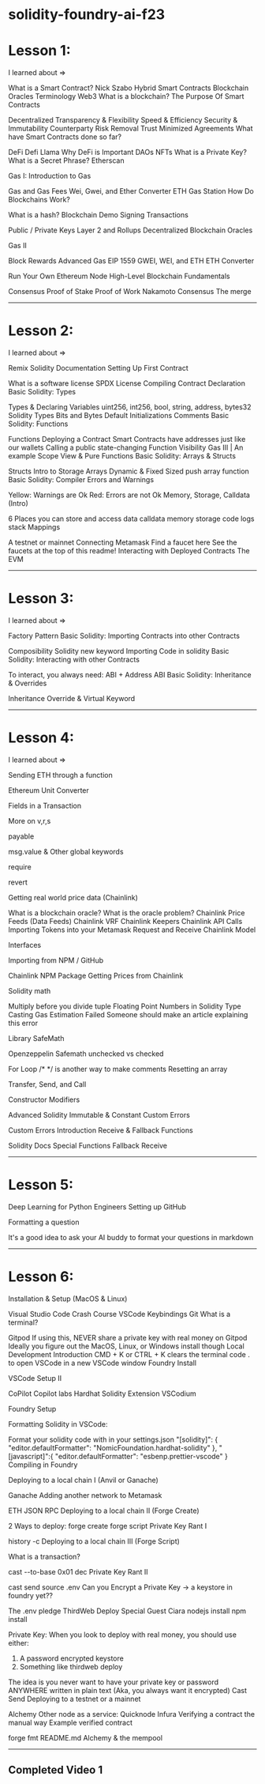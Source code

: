 # solidity-foundry-ai-f23

# Lesson 1:

I learned about => 

What is a Smart Contract?
Nick Szabo
Hybrid Smart Contracts
Blockchain Oracles
Terminology
Web3
What is a blockchain?
The Purpose Of Smart Contracts

Decentralized
Transparency & Flexibility
Speed & Efficiency
Security & Immutability
Counterparty Risk Removal
Trust Minimized Agreements
What have Smart Contracts done so far?

DeFi
Defi Llama
Why DeFi is Important
DAOs
NFTs
What is a Private Key?
What is a Secret Phrase?
Etherscan

Gas I: Introduction to Gas

Gas and Gas Fees
Wei, Gwei, and Ether Converter
ETH Gas Station
How Do Blockchains Work?

What is a hash?
Blockchain Demo
Signing Transactions

Public / Private Keys
Layer 2 and Rollups
Decentralized Blockchain Oracles

Gas II

Block Rewards
Advanced Gas
EIP 1559
GWEI, WEI, and ETH
ETH Converter

Run Your Own Ethereum Node
High-Level Blockchain Fundamentals

Consensus
Proof of Stake
Proof of Work
Nakamoto Consensus
The merge

------------------------------------------------------------------------------------------------------

# Lesson 2:

I learned about => 

Remix
Solidity Documentation
Setting Up First Contract

What is a software license
SPDX License
Compiling
Contract Declaration
Basic Solidity: Types

Types & Declaring Variables
uint256, int256, bool, string, address, bytes32
Solidity Types
Bits and Bytes
Default Initializations
Comments
Basic Solidity: Functions

Functions
Deploying a Contract
Smart Contracts have addresses just like our wallets
Calling a public state-changing Function
Visibility
Gas III | An example
Scope
View & Pure Functions
Basic Solidity: Arrays & Structs

Structs
Intro to Storage
Arrays
Dynamic & Fixed Sized
push array function
Basic Solidity: Compiler Errors and Warnings

Yellow: Warnings are Ok
Red: Errors are not Ok
Memory, Storage, Calldata (Intro)

6 Places you can store and access data
calldata
memory
storage
code
logs
stack
Mappings

A testnet or mainnet
Connecting Metamask
Find a faucet here
See the faucets at the top of this readme!
Interacting with Deployed Contracts
The EVM

---------------------------------------------------------------------------------------------------------------------

# Lesson 3:

I learned about => 

Factory Pattern
Basic Solidity: Importing Contracts into other Contracts

Composibility
Solidity new keyword
Importing Code in solidity
Basic Solidity: Interacting with other Contracts

To interact, you always need: ABI + Address
ABI
Basic Solidity: Inheritance & Overrides

Inheritance
Override & Virtual Keyword

----------------------------------------------------------------------------------------------------------------------

# Lesson 4:

I learned about => 

Sending ETH through a function

Ethereum Unit Converter

Fields in a Transaction

More on v,r,s

payable

msg.value & Other global keywords

require

revert


Getting real world price data (Chainlink)

What is a blockchain oracle?
What is the oracle problem?
Chainlink Price Feeds (Data Feeds)
Chainlink VRF
Chainlink Keepers
Chainlink API Calls
Importing Tokens into your Metamask
Request and Receive Chainlink Model

Interfaces

Importing from NPM / GitHub

Chainlink NPM Package
Getting Prices from Chainlink

Solidity math

Multiply before you divide
tuple
Floating Point Numbers in Solidity
Type Casting
Gas Estimation Failed
Someone should make an article explaining this error

Library
SafeMath

Openzeppelin Safemath
unchecked vs checked

For Loop
/* */ is another way to make comments
Resetting an array

Transfer, Send, and Call

Constructor
Modifiers

Advanced Solidity
Immutable & Constant
Custom Errors

Custom Errors Introduction
Receive & Fallback Functions

Solidity Docs Special Functions
Fallback
Receive

----------------------------------------------------------------------------------------------------------------------


# Lesson 5:

Deep Learning for Python Engineers
Setting up GitHub

Formatting a question

It's a good idea to ask your AI buddy to format your questions in markdown

----------------------------------------------------------------------------------------------------------------------


# Lesson 6:

Installation & Setup (MacOS & Linux)

Visual Studio Code
Crash Course
VSCode Keybindings
Git
What is a terminal?

Gitpod
If using this, NEVER share a private key with real money on Gitpod
Ideally you figure out the MacOS, Linux, or Windows install though
Local Development Introduction
CMD + K or CTRL + K clears the terminal
code . to open VSCode in a new VSCode window
Foundry Install

VSCode Setup II

CoPilot
Copilot labs
Hardhat Solidity Extension
VSCodium

Foundry Setup

Formatting Solidity in VSCode:

Format your solidity code with in your settings.json
    "[solidity]": {
        "editor.defaultFormatter": "NomicFoundation.hardhat-solidity"
    },
    "[javascript]":{
      "editor.defaultFormatter": "esbenp.prettier-vscode"
    }
Compiling in Foundry

Deploying to a local chain I (Anvil or Ganache)

Ganache
Adding another network to Metamask

ETH JSON RPC
Deploying to a local chain II (Forge Create)

2 Ways to deploy:
forge create
forge script
Private Key Rant I


history -c
Deploying to a local chain III (Forge Script)

What is a transaction?

cast --to-base 0x01 dec
Private Key Rant II


cast send
source .env
Can you Encrypt a Private Key -> a keystore in foundry yet??

The .env pledge
ThirdWeb Deploy
Special Guest Ciara
nodejs install
npm install


Private Key:
When you look to deploy 
with real money, you should use either:
1. A password encrypted keystore
2. Something like thirdweb deploy

The idea is you never want to have 
your private key or password 
ANYWHERE written in plain text
(Aka, you always want it encrypted)
Cast Send
Deploying to a testnet or a mainnet

Alchemy
Other node as a service:
Quicknode
Infura
Verifying a contract the manual way
Example verified contract

forge fmt
README.md
Alchemy & the mempool

----------------------------------------------------------------------------------------------------------------------
Completed Video 1
----------------------------------------------------------------------------------------------------------------------


